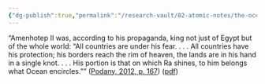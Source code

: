 ```yaml
---
{"dg-publish":true,"permalink":"/research-vault/02-atomic-notes/the-ocean-in-egyptian-mythology-and-cosmology/"}
---
```


“Amenhotep II was, according to his propaganda, king not just of Egypt but of the whole world: “All countries are under his fear. . . . All countries have his protection; his borders reach the rim of heaven, the lands are in his hand in a single knot. . . . His portion is that on which Ra shines, to him belongs what Ocean encircles.”” ([Podany, 2012, p. 167](zotero://select/library/items/GN73GMNP)) ([pdf](zotero://open-pdf/library/items/LXNK9GFK?page=192&annotation=W96CBRVV))